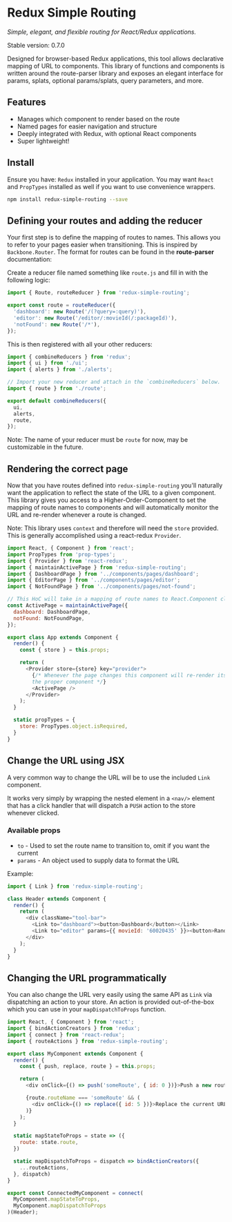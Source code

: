 # Redux Simple Routing

*Simple, elegant, and flexible routing for React/Redux applications.*

Stable version: 0.7.0

Designed for browser-based Redux applications, this tool allows declarative
mapping of URL to components. This library of functions and components is
written around the route-parser library and exposes an elegant interface for
params, splats, optional params/splats, query parameters, and more.

## Features

- Manages which component to render based on the route
- Named pages for easier navigation and structure
- Deeply integrated with Redux, with optional React components
- Super lightweight!

## Install

Ensure you have: `Redux` installed in your application. You may want `React`
and `PropTypes` installed as well if you want to use convenience wrappers.

``` sh
npm install redux-simple-routing --save
```

## Defining your routes and adding the reducer

Your first step is to define the mapping of routes to names. This allows you to
refer to your pages easier when transitioning. This is inspired by
`Backbone.Router`. The format for routes can be found in the **route-parser**
documentation: 

Create a reducer file named something like `route.js` and fill in with the
following logic:

``` js
import { Route, routeReducer } from 'redux-simple-routing';

export const route = routeReducer({
  'dashboard': new Route('/(?query=:query)'),
  'editor': new Route('/editor/:movieId(/:packageId)'),
  'notFound': new Route('/*'),
});

```

This is then registered with all your other reducers:

``` js
import { combineReducers } from 'redux';
import { ui } from './ui';
import { alerts } from './alerts';

// Import your new reducer and attach in the `combineReducers` below.
import { route } from './route';

export default combineReducers({
  ui,
  alerts,
  route,
});
```

Note: The name of your reducer must be `route` for now, may be customizable
in the future.

## Rendering the correct page

Now that you have routes defined into `redux-simple-routing` you'll naturally
want the application to reflect the state of the URL to a given component. This
library gives you access to a Higher-Order-Component to set the mapping of 
route names to components and will automatically monitor the URL and re-render
whenever a route is changed.

Note: This library uses `context` and therefore will need the `store` provided.
This is generally accomplished using a react-redux `Provider`.

``` js
import React, { Component } from 'react';
import PropTypes from 'prop-types';
import { Provider } from 'react-redux';
import { maintainActivePage } from 'redux-simple-routing';
import { DashboardPage } from '../components/pages/dashboard';
import { EditorPage } from '../components/pages/editor';
import { NotFoundPage } from '../components/pages/not-found';

// This HoC will take in a mapping of route names to React.Component classes.
const ActivePage = maintainActivePage({
  dashboard: DashboardPage,
  notFound: NotFoundPage,
});

export class App extends Component {
  render() {
    const { store } = this.props;

    return (
      <Provider store={store} key="provider">
        {/* Whenever the page changes this component will re-render itself with
        the proper component */}
        <ActivePage />
      </Provider>
    );
  }

  static propTypes = {
    store: PropTypes.object.isRequired,
  }
}
```

## Change the URL using JSX

A very common way to change the URL will be to use the included `Link`
component.

It works very simply by wrapping the nested element in a `<nav/>` element that
has a click handler that will dispatch a `PUSH` action to the store whenever
clicked.

### Available props

- `to` - Used to set the route name to transition to, omit if you want the current
- `params` - An object used to supply data to format the URL

Example:

``` js
import { Link } from 'redux-simple-routing';

class Header extends Component {
  render() {
    return (
      <div className="tool-bar">
        <Link to="dashboard"><button>Dashboard</button></Link>
        <Link to="editor" params={{ movieId: '60020435' }}><button>Random Movie ID</button></Link>
      </div>
    );
  }
}
```

## Changing the URL programmatically

You can also change the URL very easily using the same API as `Link` via
dispatching an action to your store. An action is provided out-of-the-box which
you can use in your `mapDispatchToProps` function.

``` js
import React, { Component } from 'react';
import { bindActionCreators } from 'redux';
import { connect } from 'react-redux';
import { routeActions } from 'redux-simple-routing';

export class MyComponent extends Component {
  render() {
    const { push, replace, route } = this.props;

    return (
      <div onClick={() => push('someRoute', { id: 0 })}>Push a new routeName with no params</div>

      {route.routeName === 'someRoute' && (
        <div onClick={() => replace({ id: 5 })}>Replace the current URL id param</div> 
      )}
    );
  }

  static mapStateToProps = state => ({
    route: state.route,
  })

  static mapDispatchToProps = dispatch => bindActionCreators({
    ...routeActions,
  }, dispatch)
}

export const ConnectedMyComponent = connect(
  MyComponent.mapStateToProps,
  MyComponent.mapDispatchToProps
)(Header);
```
